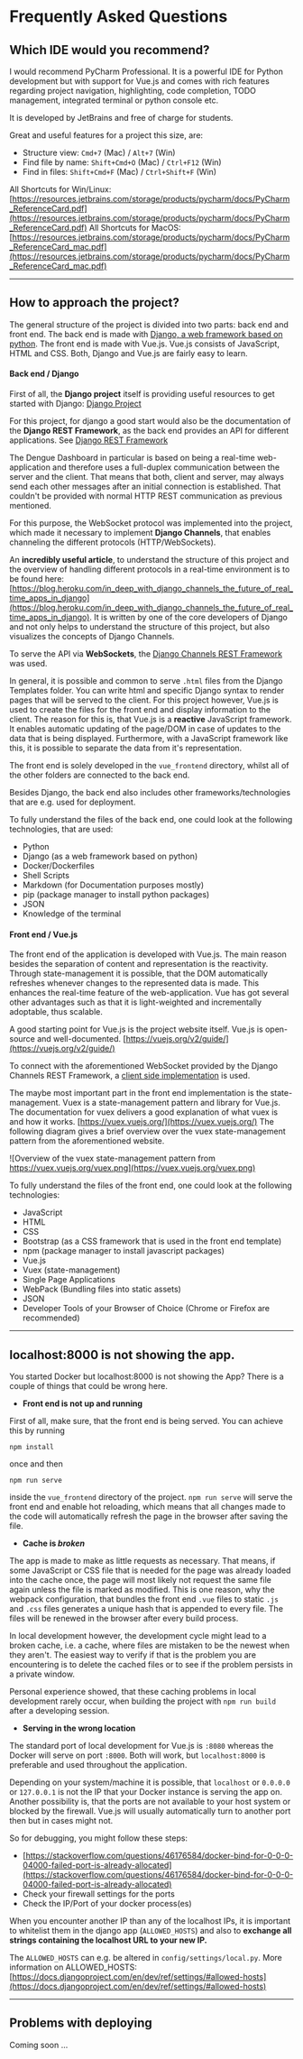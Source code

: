 # Frequently Asked Questions

## Which IDE would you recommend?

I would recommend PyCharm Professional. It is a powerful IDE for Python development but with support for Vue.js
and comes with rich features regarding project navigation, highlighting, code completion, TODO management, integrated terminal or python console etc.

It is developed by JetBrains and free of charge for students.

Great and useful features for a project this size, are:

* Structure view: ``Cmd+7`` (Mac) / ``Alt+7`` (Win)
* Find file by name: ``Shift+Cmd+O`` (Mac) / ``Ctrl+F12`` (Win)
* Find in files: ``Shift+Cmd+F`` (Mac) / ``Ctrl+Shift+F`` (Win)

All Shortcuts for Win/Linux: [https://resources.jetbrains.com/storage/products/pycharm/docs/PyCharm_ReferenceCard.pdf](https://resources.jetbrains.com/storage/products/pycharm/docs/PyCharm_ReferenceCard.pdf)
All Shortcuts for MacOS: [https://resources.jetbrains.com/storage/products/pycharm/docs/PyCharm_ReferenceCard_mac.pdf](https://resources.jetbrains.com/storage/products/pycharm/docs/PyCharm_ReferenceCard_mac.pdf)

--- 

## How to approach the project?

The general structure of the project is divided into two parts: back end and front end. The back end is made with [Django, a web framework based on python](https://www.djangoproject.com/).
The front end is made with Vue.js. Vue.js consists of JavaScript, HTML and CSS. Both, Django and Vue.js are fairly easy to learn.

#### Back end / Django 

First of all, the **Django project** itself is providing useful resources to get started with Django: [Django Project](https://www.djangoproject.com/start/) 

For this project, for django a good start would also be the documentation of the **Django REST Framework**, as the back end
provides an API for different applications. See [Django REST Framework](https://www.django-rest-framework.org/)

The Dengue Dashboard in particular is based on being a real-time web-application and therefore uses a full-duplex communication
between the server and the client. That means that both, client and server, may always send each other messages after an initial
connection is established. That couldn't be provided with normal HTTP REST communication as previous mentioned.

For this purpose, the WebSocket protocol was implemented into the project, which made it necessary to implement **Django Channels**,
that enables channeling the different protocols (HTTP/WebSockets). 

An **incredibly useful article**, to understand the structure of this project and the overview of handling different protocols in a
real-time environment is to be found here: [https://blog.heroku.com/in_deep_with_django_channels_the_future_of_real_time_apps_in_django](https://blog.heroku.com/in_deep_with_django_channels_the_future_of_real_time_apps_in_django).
It is written by one of the core developers of Django and not only helps to understand the structure of this project, but also visualizes
the concepts of Django Channels.

To serve the API via **WebSockets**, the [Django Channels REST Framework](https://github.com/hishnash/djangochannelsrestframework) was used.


In general, it is possible and common to serve ``.html`` files from the Django Templates folder. You can write html and specific Django syntax to render pages
that will be served to the client. For this project however, Vue.js is used to create the files for the front end and display information to the client. The reason for this
is, that Vue.js is a **reactive** JavaScript framework. It enables automatic updating of the page/DOM in case of updates to the data that is being displayed.
Furthermore, with a JavaScript framework like this, it is possible to separate the data from it's representation.

The front end is solely developed in the ``vue_frontend`` directory, whilst all of the other folders are connected to the back end. 

Besides Django, the back end also includes other frameworks/technologies that are e.g. used for deployment.

To fully understand the files of the back end, one could look at the following technologies, that are used:

* Python
* Django (as a web framework based on python)
* Docker/Dockerfiles
* Shell Scripts
* Markdown (for Documentation purposes mostly)
* pip (package manager to install python packages)
* JSON
* Knowledge of the terminal



#### Front end / Vue.js

The front end of the application is developed with Vue.js. The main reason besides the separation of content and representation is the reactivity.
Through state-management it is possible, that the DOM automatically refreshes whenever changes to the represented data is made. This enhances the
real-time feature of the web-application. Vue has got several other advantages such as that it is light-weighted and incrementally adoptable, thus scalable.

A good starting point for Vue.js is the project website itself. Vue.js is open-source and well-documented. [https://vuejs.org/v2/guide/](https://vuejs.org/v2/guide/)

To connect with the aforementioned WebSocket provided by the Django Channels REST Framework, a [client side implementation](ttps://github.com/theY4Kman/dcrf-client) is used.

The maybe most important part in the front end implementation is the state-management. Vuex is a state-management pattern and library for Vue.js. 
The documentation for vuex delivers a good explanation of what vuex is and how it works. [https://vuex.vuejs.org/](https://vuex.vuejs.org/)
The following diagram gives a brief overview over the vuex state-management pattern from the aforementioned website.

![Overview of the vuex state-management pattern from https://vuex.vuejs.org/vuex.png](https://vuex.vuejs.org/vuex.png)

To fully understand the files of the front end, one could look at the following technologies:

* JavaScript
* HTML
* CSS
* Bootstrap (as a CSS framework that is used in the front end template)
* npm (package manager to install javascript packages)
* Vue.js 
* Vuex (state-management)
* Single Page Applications
* WebPack (Bundling files into static assets)
* JSON
* Developer Tools of your Browser of Choice (Chrome or Firefox are recommended)

---

## localhost:8000 is not showing the app.

You started Docker but localhost:8000 is not showing the App? There is a couple of things that could be wrong here. 


* **Front end is not up and running**

First of all, make sure, that the front end is being served. You can achieve
this by running

    npm install

once and then

    npm run serve

inside the ``vue_frontend`` directory of the project. ``npm run serve`` will serve the front end and enable hot reloading, which
means that all changes made to the code will automatically refresh the page in the browser after saving the file.

* **Cache is _broken_**

The app is made to make as little requests as necessary. That means, if some JavaScript or CSS file that is needed for the
page was already loaded into the cache once, the page will most likely not request the same file again unless the file is marked as modified.
This is one reason, why the webpack configuration, that bundles the front end ``.vue`` files to static ``.js`` and ``.css`` files
generates a unique hash that is appended to every file. The files will be renewed in the browser after every build process.

In local development however, the development cycle might lead to a broken cache, i.e. a cache, where files are mistaken to be
the newest when they aren't. The easiest way to verify if that is the problem you are encountering is to delete the cached files
or to see if the problem persists in a private window. 

Personal experience showed, that these caching problems in local development rarely occur, when building the project with ``npm run build`` after a developing session.

* **Serving in the wrong location**

The standard port of local development for Vue.js is ``:8080`` whereas the Docker will serve on port ``:8000``.
Both will work, but ``localhost:8000`` is preferable and used throughout the application.

Depending on your system/machine it is possible, that ``localhost`` or ``0.0.0.0`` or ``127.0.0.1`` is not the IP that your Docker instance is serving the app on.
Another possibility is, that the ports are not available to your host system or blocked by the firewall. Vue.js will usually automatically turn to another port then
but in cases might not. 

So for debugging, you might follow these steps:

* [https://stackoverflow.com/questions/46176584/docker-bind-for-0-0-0-04000-failed-port-is-already-allocated](https://stackoverflow.com/questions/46176584/docker-bind-for-0-0-0-04000-failed-port-is-already-allocated)
* Check your firewall settings for the ports
* Check the IP/Port of your docker process(es)

When you encounter another IP than any of the localhost IPs, it is important to whitelist them in the django app (``ALLOWED_HOSTS``) and also to **exchange all strings containing the localhost URL to your new IP.**

The ``ALLOWED_HOSTS`` can e.g. be altered in ```config/settings/local.py```. More information on ALLOWED_HOSTS: [https://docs.djangoproject.com/en/dev/ref/settings/#allowed-hosts](https://docs.djangoproject.com/en/dev/ref/settings/#allowed-hosts)

---

## Problems with deploying

Coming soon ...
